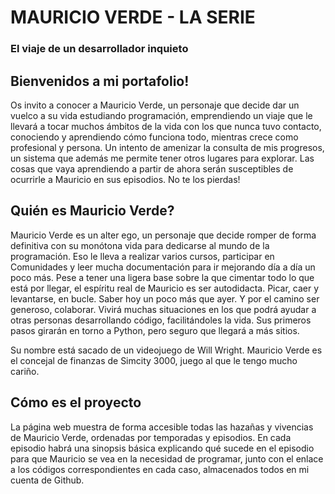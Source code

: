 # MAURICIO VERDE - LA SERIE
### El viaje de un desarrollador inquieto

## Bienvenidos a mi portafolio!
Os invito a conocer a Mauricio Verde, un personaje que decide dar un vuelco a su vida estudiando programación, emprendiendo un viaje que le llevará a tocar muchos ámbitos de la vida con los que nunca tuvo contacto, conociendo y aprendiendo cómo funciona todo, mientras crece como profesional y persona. Un intento de amenizar la consulta de mis progresos, un sistema que además me permite tener otros lugares para explorar. Las cosas que vaya aprendiendo a partir de ahora serán susceptibles de ocurrirle a Mauricio en sus episodios. No te los pierdas!

## Quién es Mauricio Verde?
Mauricio Verde es un alter ego, un personaje que decide romper de forma definitiva con su monótona vida para dedicarse al mundo de la programación. Eso le lleva a realizar varios cursos, participar en Comunidades y leer mucha documentación para ir mejorando día a día un poco más. Pese a tener una ligera base sobre la que cimentar todo lo que está por llegar, el espíritu real de Mauricio es ser autodidacta. Picar, caer y levantarse, en bucle. Saber hoy un poco más que ayer. Y por el camino ser generoso, colaborar. Vivirá muchas situaciones en los que podrá ayudar a otras personas desarrollando código, facilitándoles la vida. Sus primeros pasos girarán en torno a Python, pero seguro que llegará a más sitios.

Su nombre está sacado de un videojuego de Will Wright. Mauricio Verde es el concejal de finanzas de Simcity 3000, juego al que le tengo mucho cariño.

## Cómo es el proyecto
La página web muestra de forma accesible todas las hazañas y vivencias de Mauricio Verde, ordenadas por temporadas y episodios. En cada episodio habrá una sinopsis básica explicando qué sucede en el episodio para que Mauricio se vea en la necesidad de programar, junto con el enlace a los códigos correspondientes en cada caso, almacenados todos en mi cuenta de Github.